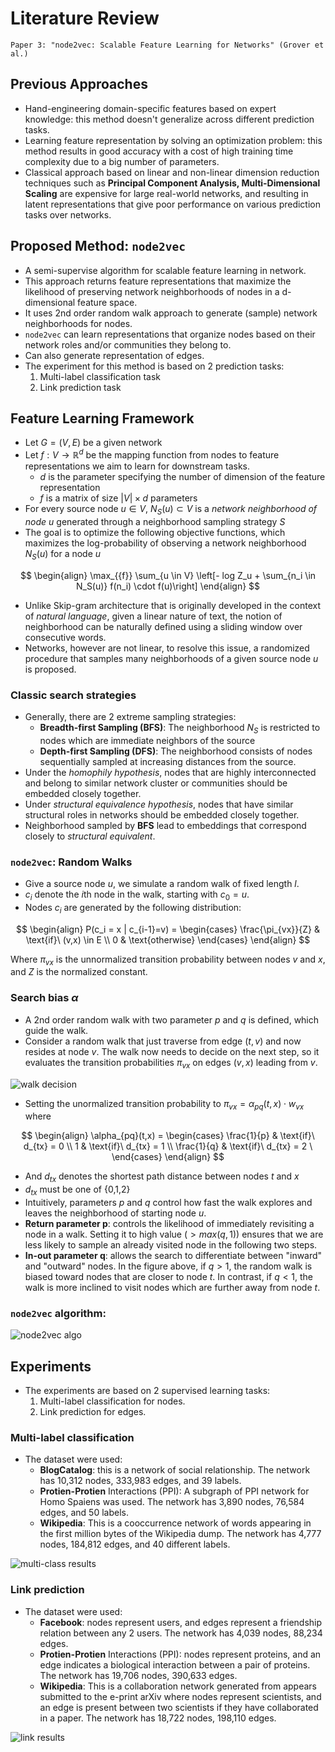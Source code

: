 # Literature Review

    Paper 3: "node2vec: Scalable Feature Learning for Networks" (Grover et al.)

## Previous Approaches

- Hand-engineering domain-specific features based on expert knowledge: this method doesn't generalize across different prediction tasks.
- Learning feature representation by solving an optimization problem: this method results in good accuracy with a cost of high training time complexity due to a big number of parameters.
- Classical approach based on linear and non-linear dimension reduction techniques such as **Principal Component Analysis, Multi-Dimensional Scaling** are expensive for large real-world networks, and resulting in latent representations that give poor performance on various prediction tasks over networks.

## Proposed Method: `node2vec`

- A semi-supervise algorithm for scalable feature learning in network.
- This approach returns feature representations that maximize the likelihood of preserving network neighborhoods of nodes in a d-dimensional feature space.
- It uses 2nd order random walk approach to generate (sample) network neighborhoods for nodes.
- `node2vec` can learn representations that organize nodes based on their network roles and/or communities they belong to.
- Can also generate representation of edges.
- The experiment for this method is based on 2 prediction tasks:
  1. Multi-label classification task
  2. Link prediction task

## Feature Learning Framework

- Let $G = (V,E)$ be a given network
- Let $f : V \rightarrow \mathbb{R}^{d}$ be the mapping function from nodes to feature representations we aim to learn for downstream tasks.
  - $d$ is the parameter specifying the number of dimension of the feature representation
  - $f$ is a matrix of size $|V| \times d$ parameters
- For every source node $u \in V$, $N_S(u) \subset V$ is a _network neighborhood of node_ $u$ generated through a neighborhood sampling strategy $S$
- The goal is to optimize the following objective functions, which maximizes the log-probability of observing a network neighborhood $N_S(u)$ for a node $u$

$$
  \begin{align}
  \max_{{f}} \sum_{u \in V}  \left[- log  Z_u + \sum_{n_i \in N_S(u)} f(n_i) \cdot f(u)\right]
  \end{align}
$$

- Unlike Skip-gram architecture that is originally developed in the context of _natural language_, given a linear nature of text, the notion of neighborhood can be naturally defined using a sliding window over consecutive words.
- Networks, however are not linear, to resolve this issue, a randomized procedure that samples many neighborhoods of a given source node $u$ is proposed.

### Classic search strategies

- Generally, there are 2 extreme sampling strategies:
  - **Breadth-first Sampling (BFS)**: The neighborhood $N_S$ is restricted to nodes which are immediate neighbors of the source
  - **Depth-first Sampling (DFS)**: The neighborhood consists of nodes sequentially sampled at increasing distances from the source.
- Under the _homophily hypothesis_, nodes that are highly interconnected and belong to similar network cluster or communities should be embedded closely together.
- Under _structural equivalence hypothesis_, nodes that have similar structural roles in networks should be embedded closely together.
- Neighborhood sampled by **BFS** lead to embeddings that correspond closely to _structural equivalent_.

### `node2vec`: Random Walks

- Give a source node $u$, we simulate a random walk of fixed length $l$.
- $c_i$ denote the $i$th node in the walk, starting with $c_0 = u$.
- Nodes $c_i$ are generated by the following distribution:

$$
  \begin{align}
    P(c_i = x | c_{i-1}=v) =
    \begin{cases}
      \frac{\pi_{vx}}{Z}  & \text{if}\ (v,x) \in E \\
      0  & \text{otherwise}
    \end{cases}
  \end{align}
$$

Where $\pi_{vx}$ is the unnormalized transition probability between nodes $v$ and $x$, and $Z$ is the normalized constant.

### Search bias $\alpha$

- A 2nd order random walk with two parameter $p$ and $q$ is defined, which guide the walk.
- Consider a random walk that just traverse from edge $(t,v)$ and now resides at node $v$. The walk now needs to decide on the next step, so it evaluates the transition probabilities $\pi_{vx}$ on edges $(v,x)$ leading from $v$.

![walk decision](/image/node2vec_random_walk_decision.png "walk decision")

- Setting the unormalized transition probability to $\pi_{vx} = \alpha_{pq}(t,x) \cdot w_{vx}$ where

$$
  \begin{align}
    \alpha_{pq}(t,x) =
    \begin{cases}
      \frac{1}{p}  & \text{if}\ d_{tx} = 0 \\
      1  & \text{if}\ d_{tx} = 1  \\
      \frac{1}{q}  & \text{if}\ d_{tx} = 2 \
    \end{cases}
  \end{align}
$$

- And $d_{tx}$ denotes the shortest path distance between nodes $t$ and $x$
- $d_{tx}$ must be one of {0,1,2}
- Intuitively, parameters $p$ and $q$ control how fast the walk explores and leaves the neighborhood of starting node $u$.
- **Return parameter p**: controls the likelihood of immediately revisiting a node in a walk. Setting it to high value $(> max(q,1))$ ensures that we are less likely to sample an already visited node in the following two steps.
- **In-out parameter q**: allows the search to differentiate between "inward" and "outward" nodes. In the figure above, if $q >1$, the random walk is biased toward nodes that are closer to node $t$. In contrast, if $q<1$, the walk is more inclined to visit nodes which are further away from node $t$.

### `node2vec` algorithm:

![node2vec algo](image/node2vec_algo.png "node2vec algo")

## Experiments

- The experiments are based on 2 supervised learning tasks:
  1. Multi-label classification for nodes.
  2. Link prediction for edges.

### Multi-label classification

- The dataset were used:
  - **BlogCatalog**: this is a network of social relationship. The network has 10,312 nodes, 333,983 edges, and 39 labels.
  - **Protien-Protien** Interactions (PPI): A subgraph of PPI network for Homo Spaiens was used. The network has 3,890 nodes, 76,584 edges, and 50 labels.
  - **Wikipedia**: This is a cooccurrence network of words appearing in the first million bytes of the Wikipedia dump. The network has 4,777 nodes, 184,812 edges, and 40 different labels.

![multi-class results](image/node2vec_mul_task_results.png "multi-class results")

### Link prediction

- The dataset were used:
  - **Facebook**: nodes represent users, and edges represent a friendship relation between any 2 users. The network has 4,039 nodes, 88,234 edges.
  - **Protien-Protien** Interactions (PPI): nodes represent proteins, and an edge indicates a biological interaction between a pair of proteins. The network has 19,706 nodes, 390,633 edges.
  - **Wikipedia**: This is a collaboration network generated from appears submitted to the e-print arXiv where nodes represent scientists, and an edge is present between two scientists if they have collaborated in a paper. The network has 18,722 nodes, 198,110 edges.

![link results](image/node2vec_link_results.png "link results")
